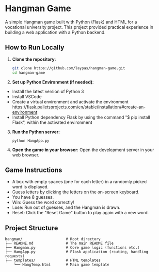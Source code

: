 # Hangman Game
A simple Hangman game built with Python (Flask) and HTML for a vocational university project. This project provided practical experience in building a web application with a Python backend.


## How to Run Locally
1.  **Clone the repository:**
    ```bash
    git clone https://github.com/laypas/hangman-game.git
    cd hangman-game
    ```

2.  **Set up Python Environment (if needed):**

*   Install the latest version of Python 3
*   Install VSCode
*   Create a virtual environment and activate the environment https://flask.palletsprojects.com/en/stable/installation/#create-an-environment
*   Install Python dependency Flask by using the command "$ pip install Flask", within the activated environment

3.  **Run the Python server:**
    ```Phyton Terminal
    python HangApp.py
    ```

4.  **Open the game in your browser:**
    Open the development server in your web browser.


## Game Instructions

*   A box with empty spaces (one for each letter) in a randomly picked word is displayed.
*   Guess letters by clicking the letters on the on-screen keyboard.
*   You have 8 guesses.
*   Win: Guess the word correctly!
*   Lose: Run out of guesses, and the Hangman is drawn.
*   Reset: Click the "Reset Game" button to play again with a new word.


## Project Structure
```
hangman/                    # Root directory
├── README.md               # The main README file
├── Hangman.py              # Core game logic (functions etc.)
├── HangApp.py              # Flask application (routing, handling requests)
├── templates/              # HTML templates
    └── HangTemp.html       # Main game template
```
